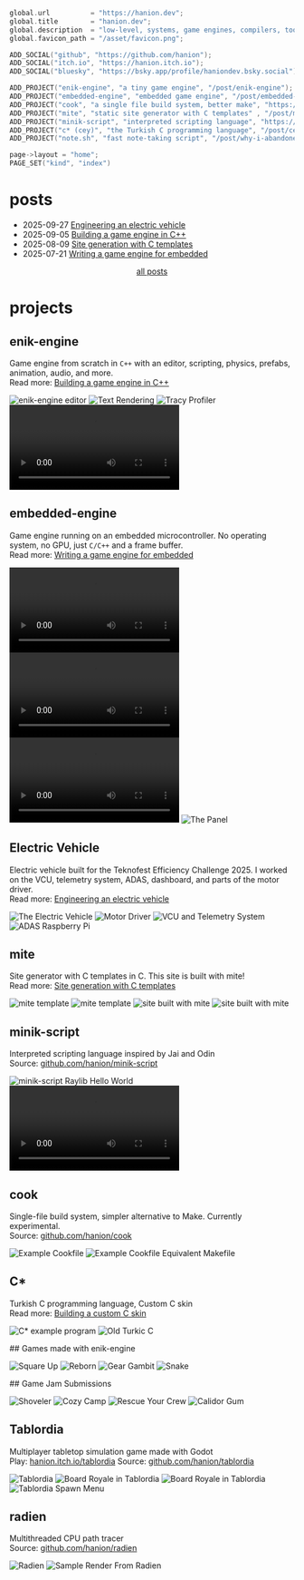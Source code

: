 ```c
global.url          = "https://hanion.dev";
global.title        = "hanion.dev";
global.description  = "low-level, systems, game engines, compilers, tools, embedded";
global.favicon_path = "/asset/favicon.png";

ADD_SOCIAL("github", "https://github.com/hanion");
ADD_SOCIAL("itch.io", "https://hanion.itch.io");
ADD_SOCIAL("bluesky", "https://bsky.app/profile/haniondev.bsky.social");

ADD_PROJECT("enik-engine", "a tiny game engine", "/post/enik-engine");
ADD_PROJECT("embedded-engine", "embedded game engine", "/post/embedded-engine");
ADD_PROJECT("cook", "a single file build system, better make", "https://github.com/hanion/cook");
ADD_PROJECT("mite", "static site generator with C templates" , "/post/mite");
ADD_PROJECT("minik-script", "interpreted scripting language", "https://github.com/hanion/minik-script");
ADD_PROJECT("c* (cey)", "the Turkish C programming language", "/post/cey");
ADD_PROJECT("note.sh", "fast note-taking script", "/post/why-i-abandoned-notion");

page->layout = "home";
PAGE_SET("kind", "index")
```

# posts
<ul class="post-list">
    <li>
        <time>2025-09-27 </time>
        <a href="/post/ev">Engineering an electric vehicle</a>
    </li>
    <li>
        <time>2025-09-05 </time>
        <a href="/post/enik-engine">Building a game engine in C++</a>
    </li>
    <li>
        <time>2025-08-09 </time>
        <a href="/post/mite">Site generation with C templates</a>
    </li>
    <li>
        <time>2025-07-21 </time>
        <a href="/post/embedded-engine">Writing a game engine for embedded</a>
    </li>
</ul>

<div style="text-align:center;">
    <a href="/post">all posts</a>
</div>

# projects
<section class="showcase">

<article>

## enik-engine
Game engine from scratch in `C++` with an editor, scripting, physics, prefabs, animation, audio, and more.  
Read more: [Building a game engine in C++](/post/enik-engine/)

<div class="screenshots">

![enik-engine editor](/post/enik-engine/editor.png)
![Text Rendering](/post/enik-engine/text_rendering.png)
![Tracy Profiler](/post/enik-engine/tracy.png)
![Hot Reloading](/post/enik-engine/hot_reload.mp4)

</div>
</article>



<article>

## embedded-engine
Game engine running on an embedded microcontroller. No operating system, no GPU, just `C/C++` and a frame buffer.  
Read more: [Writing a game engine for embedded](/post/embedded-engine/)
<div class="screenshots">

![3D Rasterizer](/post/embedded-engine/3d.webm)
![Raycaster 'Doom' Game](/post/embedded-engine/doom.webm)
![Face Filling](/post/embedded-engine/face_filling.webm)
![The Panel](/post/embedded-engine/rendering.png)

</div>
</article>



<article>

## Electric Vehicle
Electric vehicle built for the Teknofest Efficiency Challenge 2025.
I worked on the VCU, telemetry system, ADAS, dashboard, and parts of the motor driver.  
Read more: [Engineering an electric vehicle](/post/ev/)
<div class="screenshots">

![The Electric Vehicle](/post/ev/car.jpg)
![Motor Driver](/post/ev/md0.png)
![VCU and Telemetry System](/post/ev/lora.jpg)
![ADAS Raspberry Pi](/post/ev/pi.jpg)

</div>
</article>



<article>

## mite
Site generator with C templates in C. This site is built with mite!  
Read more: [Site generation with C templates](/post/mite/)
<div class="screenshots">

![mite template](/post/mite/intro_template.png)
![mite template](/post/mite/mite_template.png)
![<a href="https://recepefee.github.io">site</a> built with mite](/post/mite/mite_recep.png)
![site built with mite](/post/mite/mite_enes.png)

</div>
</article>



<article>

## minik-script
Interpreted scripting language inspired by Jai and Odin  
Source: [github.com/hanion/minik-script](https://github.com/hanion/minik-script)
<div class="screenshots">

![minik-script Raylib Hello World](/asset/showcase/mn0.png)
![Breakout written in minik-script](/asset/showcase/mn_breakout.webm)

</div>
</article>



<article>

## cook
Single-file build system, simpler alternative to Make. Currently experimental.  
Source: [github.com/hanion/cook](https://github.com/hanion/cook)
<div class="screenshots">

![Example Cookfile](/asset/showcase/cook0.png)
![Example Cookfile Equivalent Makefile](/asset/showcase/cook1.png)

</div>
</article>



<article>

## C*
Turkish C programming language, Custom C skin  
Read more: [Building a custom C skin](/post/cey)
<div class="screenshots">

![C* example program](/post/cey/intro_cey.png)
![Old Turkic C](/post/cey/cey_otk.png)

</div>
</article>



<article>
## Games made with enik-engine
<div class="screenshots">

![<a href="https://hanion.itch.io/square-up">Square Up</a>](/asset/showcase/games-square-up.png)
![<a href="https://hanion.itch.io/reborn">Reborn</a>](/asset/showcase/games-reborn.png)
![<a href="https://hanion.itch.io/gear-gambit">Gear Gambit</a>](/asset/showcase/games-gear-gambit.png)
![<a href="https://hanion.itch.io/snake-game">Snake</a>](/asset/showcase/games-snake-game.png)

</div>
</article>



<article>
## Game Jam Submissions
<div class="screenshots">

![<a href="https://hanion.itch.io/shoveler">Shoveler</a>](/asset/showcase/games-shoveler.png)
![<a href="https://hanion.itch.io/cozy-camp">Cozy Camp</a>](/asset/showcase/games-cozy-camp.png)
![<a href="https://hanion.itch.io/rescue-your-crew">Rescue Your Crew</a>](/asset/showcase/games-ryc.png)
![<a href="https://hanion.itch.io/calidor-gum">Calidor Gum</a>](/asset/showcase/games-calidor-gum.png)

</div>
</article>



<article>

## Tablordia
Multiplayer tabletop simulation game made with Godot  
Play: [hanion.itch.io/tablordia](https://hanion.itch.io/tablordia)
Source: [github.com/hanion/tablordia](https://github.com/hanion/tablordia)

<div class="screenshots">

![Tablordia](/asset/showcase/tablordia0.png)
![Board Royale in Tablordia](/asset/showcase/tablordia1.png)
![Board Royale in Tablordia](/asset/showcase/tablordia2.png)
![Tablordia Spawn Menu](/asset/showcase/tablordia3.png)

</div>
</article>



<article>

## radien
Multithreaded CPU path tracer  
Source: [github.com/hanion/radien](https://github.com/hanion/radien)
<div class="screenshots">

![Radien](/asset/showcase/radien0.png)
![Sample Render From Radien](/asset/showcase/radien1.png)

</div>
</article>
</section>

<br>

<? INCLUDE("preview_img") ?>

